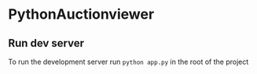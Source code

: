 # PythonAuctionviewer

## Run dev server
To run the development server run `python app.py` in the root of the project